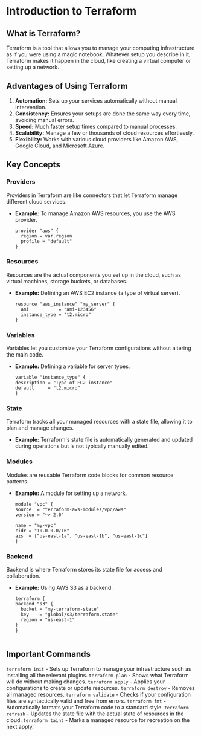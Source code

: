 # Introduction to Terraform

## What is Terraform?

Terraform is a tool that allows you to manage your computing infrastructure as if you were using a magic notebook. Whatever setup you describe in it, Terraform makes it happen in the cloud, like creating a virtual computer or setting up a network.

## Advantages of Using Terraform

1. **Automation:** Sets up your services automatically without manual intervention.
2. **Consistency:** Ensures your setups are done the same way every time, avoiding manual errors.
3. **Speed:** Much faster setup times compared to manual processes.
4. **Scalability:** Manage a few or thousands of cloud resources effortlessly.
5. **Flexibility:** Works with various cloud providers like Amazon AWS, Google Cloud, and Microsoft Azure.

## Key Concepts

### Providers
Providers in Terraform are like connectors that let Terraform manage different cloud services. 
- **Example:** To manage Amazon AWS resources, you use the AWS provider.
  ```hcl
  provider "aws" {
    region = var.region
    profile = "default"
  }

### Resources
Resources are the actual components you set up in the cloud, such as virtual machines, storage buckets, or databases.
- **Example:** Defining an AWS EC2 instance (a type of virtual server).
  ```hcl
  resource "aws_instance" "my_server" {
    ami           = "ami-123456"
    instance_type = "t2.micro"
  }

### Variables
Variables let you customize your Terraform configurations without altering the main code.
- **Example:** Defining a variable for server types.
  ```hcl
  variable "instance_type" {
  description = "Type of EC2 instance"
  default     = "t2.micro"
  }

### State
Terraform tracks all your managed resources with a state file, allowing it to plan and manage changes.
- **Example:** Terraform's state file is automatically generated and updated during operations but is not typically manually edited.

### Modules
Modules are reusable Terraform code blocks for common resource patterns.
- **Example:** A module for setting up a network.
  ```hcl
  module "vpc" {
  source  = "terraform-aws-modules/vpc/aws"
  version = "~> 2.0"

  name = "my-vpc"
  cidr = "10.0.0.0/16"
  azs  = ["us-east-1a", "us-east-1b", "us-east-1c"]
  }

### Backend
Backend is where Terraform stores its state file for access and collaboration.
- **Example:** Using AWS S3 as a backend.
  ```hcl
  terraform {
  backend "s3" {
    bucket = "my-terraform-state"
    key    = "global/s3/terraform.state"
    region = "us-east-1"
  }
  }


## Important Commands

`terraform init` - Sets up Terraform to manage your infrastructure such as installing all the relevant plugins.
`terraform plan` - Shows what Terraform will do without making changes.
`terraform apply` - Applies your configurations to create or update resources.
`terraform destroy` - Removes all managed resources.
`terraform validate` - Checks if your configuration files are syntactically valid and free from errors.
`terraform fmt` - Automatically formats your Terraform code to a standard style.
`terraform refresh` - Updates the state file with the actual state of resources in the cloud.
`terraform taint` - Marks a managed resource for recreation on the next apply.
